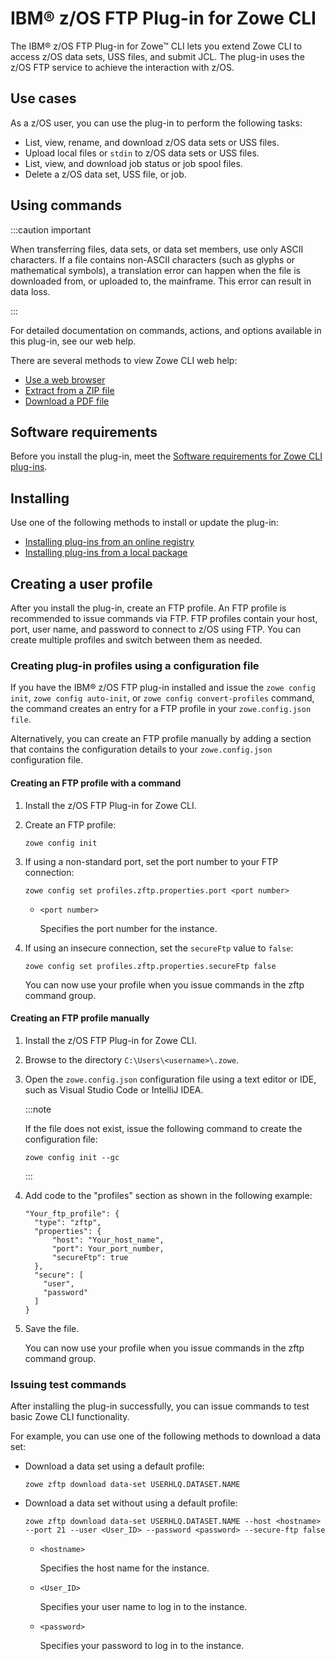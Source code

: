 # IBM® z/OS FTP Plug-in for Zowe CLI

The IBM® z/OS FTP Plug-in for Zowe&trade; CLI lets you extend Zowe CLI to access z/OS data sets, USS files, and submit JCL. The plug-in uses the z/OS FTP service to achieve the interaction with z/OS.

## Use cases

As a z/OS user, you can use the plug-in to perform the following tasks:

  - List, view, rename, and download z/OS data sets or USS files.
  - Upload local files or `stdin` to z/OS data sets or USS files.
  - List, view, and download job status or job spool files.
  - Delete a z/OS data set, USS file, or job.

## Using commands

:::caution important

When transferring files, data sets, or data set members, use only ASCII characters. If a file contains non-ASCII characters (such as glyphs or mathematical symbols), a translation error can happen when the file is downloaded from, or uploaded to, the mainframe. This error can result in data loss.

:::

For detailed documentation on commands, actions, and options available in this plug-in, see our web help.

There are several methods to view Zowe CLI web help:

- <a href="/v3.2.x/web_help/index.html" target="_blank">Use a web browser</a>
- <a href="/v3.2.x/zowe_web_help.zip" target="_blank">Extract from a ZIP file</a>
- <a href="/v3.2.x/CLIReference_Zowe.pdf" target="_blank">Download a PDF file</a>

## Software requirements

Before you install the plug-in, meet the [Software requirements for Zowe CLI plug-ins](cli-swreqplugins.md).

## Installing

Use one of the following methods to install or update the plug-in:

- [Installing plug-ins from an online registry](cli-installplugins.md#installing-plug-ins-from-an-online-registry)
- [Installing plug-ins from a local package](cli-installplugins.md#installing-plug-ins-from-a-local-package)

## Creating a user profile

After you install the plug-in, create an FTP profile. An FTP profile is recommended to issue commands via FTP. FTP profiles contain your host, port, user name, and password to connect to z/OS using FTP. You can create multiple profiles and switch between them as needed.

### Creating plug-in profiles using a configuration file

If you have the IBM® z/OS FTP plug-in installed and issue the `zowe config init`, `zowe config auto-init`, or `zowe config convert-profiles` command, the command creates an entry for a FTP profile in your `zowe.config.json file`.

Alternatively, you can create an FTP profile manually by adding a section that contains the configuration details to your `zowe.config.json` configuration file.

#### Creating an FTP profile with a command

1.  Install the z/OS FTP Plug-in for Zowe CLI.
2.  Create an FTP profile:

    ```
    zowe config init
    ```
3.  If using a non-standard port, set the port number to your FTP connection:

    ```
    zowe config set profiles.zftp.properties.port <port number>
    ```

    - `<port number>`

      Specifies the port number for the instance.
4. If using an insecure connection, set the `secureFtp` value to `false`:

    ```
    zowe config set profiles.zftp.properties.secureFtp false
    ```
    You can now use your profile when you issue commands in the zftp command group.

#### Creating an FTP profile manually

1.  Install the z/OS FTP Plug-in for Zowe CLI.

2. Browse to the directory `C:\Users\<username>\.zowe`.

3. Open the `zowe.config.json` configuration file using a text editor or IDE, such as Visual Studio Code or IntelliJ IDEA.

    :::note
    
    If the file does not exist, issue the following command to create the configuration file:
    ```
    zowe config init --gc
    ```
    
    :::

4. Add code to the "profiles" section as shown in the following example:

    ```
    "Your_ftp_profile": {
      "type": "zftp",
      "properties": {
          "host": "Your_host_name",
          "port": Your_port_number,
          "secureFtp": true
      },
      "secure": [
        "user",
        "password"
      ]
    }
    ```

5. Save the file.

    You can now use your profile when you issue commands in the zftp command group.

### Issuing test commands

After installing the plug-in successfully, you can issue commands to test basic Zowe CLI functionality.

For example, you can use one of the following methods to download a data set:

- Download a data set using a default profile:
  ```
  zowe zftp download data-set USERHLQ.DATASET.NAME
  ```
- Download a data set without using a default profile:
  ```
  zowe zftp download data-set USERHLQ.DATASET.NAME --host <hostname> --port 21 --user <User_ID> --password <password> --secure-ftp false
  ```

    - `<hostname>`
      
      Specifies the host name for the instance.

    - `<User_ID>`
      
      Specifies your user name to log in to the instance.

    - `<password>`
      
      Specifies your password to log in to the instance.
